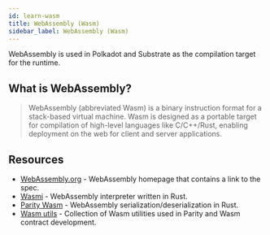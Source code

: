```yaml
---
id: learn-wasm
title: WebAssembly (Wasm)
sidebar_label: WebAssembly (Wasm)
---
```


WebAssembly is used in Polkadot and Substrate as the compilation target for the runtime.

## What is WebAssembly?

> WebAssembly (abbreviated Wasm) is a binary instruction format for a stack-based virtual machine. Wasm is designed as a portable target for compilation of high-level languages like C/C++/Rust, enabling deployment on the web for client and server applications.

## Resources

- [WebAssembly.org](https://webassembly.org/) - WebAssembly homepage that contains a link to the spec.
- [Wasmi](https://github.com/paritytech/Wasmi) - WebAssembly interpreter written in Rust.
- [Parity Wasm](https://github.com/paritytech/parity-Wasm) - WebAssembly serialization/deserialization in Rust.
- [Wasm utils](https://github.com/paritytech/Wasm-utils) - Collection of Wasm utilities used in Parity and Wasm contract development.